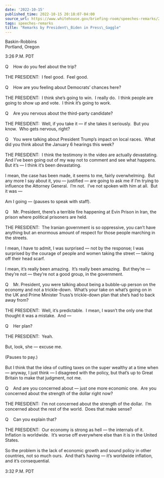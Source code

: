 ```yaml
---
date: '2022-10-15'
published_time: 2022-10-15 20:18:07-04:00
source_url: https://www.whitehouse.gov/briefing-room/speeches-remarks/2022/10/15/remarks-by-president-biden-in-press-gaggle-7/
tags: speeches-remarks
title: "Remarks by President\_Biden in Press\_Gaggle"
---
```

 
Baskin-Robbins  
Portland, Oregon

3:26 P.M. PDT  
   
Q    How do you feel about the trip?  
   
THE PRESIDENT:  I feel good.  Feel good.  
   
Q    How are you feeling about Democrats’ chances here?  
   
THE PRESIDENT:  I think she’s going to win.  I really do.  I think
people are going to show up and vote.  I think it’s going to work.  
   
Q    Are you nervous about the third-party candidate?  
   
THE PRESIDENT:  Well, if you take it — if she takes it seriously.  But
you know.  Who gets nervous, right?  
   
Q    You were talking about President Trump’s impact on local races. 
What did you think about the January 6 hearings this week?  
   
THE PRESIDENT:  I think the testimony in the video are actually
devastating.  And I’ve been going out of my way not to comment and see
what happens.  But it’s — I think it’s been devastating.  
   
I mean, the case has been made, it seems to me, fairly overwhelming. 
But any more I say about it, you — justified — are going to ask me if
I’m trying to influence the Attorney General.  I’m not.  I’ve not spoken
with him at all.  But it was —  
   
Am I going — (pauses to speak with staff).  
   
Q    Mr. President, there’s a terrible fire happening at Evin Prison in
Iran, the prison where political prisoners are held.  
   
THE PRESIDENT:  The Iranian government is so oppressive, you can’t have
anything but an enormous amount of respect for those people marching in
the streets.  
   
I mean, I have to admit, I was surprised — not by the response; I was
surprised by the courage of people and women taking the street — taking
off their head scarf.  
   
I mean, it’s really been amazing.  It’s really been amazing.  But
they’re — they’re not — they’re not a good group, in the government.  
   
Q    Mr. President, you were talking about being a bubble-up person on
the economy and not a trickle-down.  What’s your take on what’s going on
in the UK and Prime Minister Truss’s trickle-down plan that she’s had to
back away from?  
   
THE PRESIDENT:  Well, it’s predictable.  I mean, I wasn’t the only one
that thought it was a mistake.  And —  
   
Q    Her plan?  
   
THE PRESIDENT:  Yeah.   
   
But, look, she — excuse me.  
   
(Pauses to pay.)  
   
But I think that the idea of cutting taxes on the super wealthy at a
time when — anyway, I just think — I disagreed with the policy, but
that’s up to Great Britain to make that judgment, not me.  
   
Q    And are you concerned about — just one more economic one.  Are you
concerned about the strength of the dollar right now?  
   
THE PRESIDENT:  I’m not concerned about the strength of the dollar.  I’m
concerned about the rest of the world.  Does that make sense?  
   
Q    Can you explain that?  
   
THE PRESIDENT:  Our economy is strong as hell — the internals of it. 
Inflation is worldwide.  It’s worse off everywhere else than it is in
the United States.   
   
So the problem is the lack of economic growth and sound policy in other
countries, not so much ours.  And that’s having — it’s worldwide
inflation, and it’s consequential.   
   
3:32 P.M. PDT
